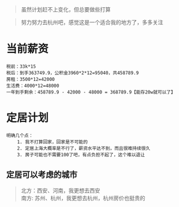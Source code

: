 > 虽然计划赶不上变化，但总要做些打算

> 努力努力去杭州吧，感觉这是一个适合我的地方了，多多关注

# 当前薪资
    税前：33k*15
    税后：到手363749.9，公积金3960*2*12=95040，共458789.9
    房租：3500*12=42000
    生活费：4000*12=48000
    一年到手剩余：458789.9 - 42000 - 48000 = 368789.9【能存20w就可以了】


# 定居计划
    明确几个点：
        1. 我不打算回家，回家是不可能的
        2. 定居上海大概率是不行了，薪资水平达不到，而且很难持续很久
        3. 房子可能也不需要100了吧，有点负担不起了，这个难以退让


## 定居可以考虑的城市
> 北方：西安、河南，我更想去西安<br>
> 南方: 苏州、杭州，我更想去杭州，杭州房价也挺贵的<br>

